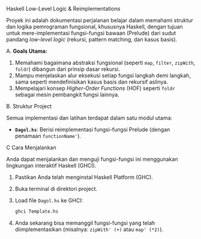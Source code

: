 Haskell Low-Level Logic & Reimplementations

Proyek ini adalah dokumentasi perjalanan belajar dalam memahami struktur dan logika pemrograman fungsional, khususnya Haskell, dengan tujuan untuk mere-implementasi fungsi-fungsi bawaan (Prelude) dari sudut pandang *low-level logic* (rekursi, pattern matching, dan kasus basis).

A. **Goals Utama:**
  1. Memahami bagaimana abstraksi fungsional (seperti `map`, `filter`, `zipWith`, `foldr`) dibangun dari prinsip dasar rekursi.
  2.  Mampu menjelaskan alur eksekusi setiap fungsi langkah demi langkah, sama seperti mendefinisikan kasus basis dan rekursif aslinya.
  3.  Mempelajari konsep *Higher-Order Functions* (HOF) seperti `foldr` sebagai mesin pembangkit fungsi lainnya.


B. Struktur Project

Semua implementasi dan latihan terdapat dalam satu modul utama:

*   **`Dagol.hs`**: Berisi reimplementasi fungsi-fungsi Prelude (dengan penamaan `functionName'`).

C Cara Menjalankan

Anda dapat menjalankan dan menguji fungsi-fungsi ini menggunakan lingkungan interaktif Haskell (GHCI).

1.  Pastikan Anda telah menginstal Haskell Platform (GHC).
2.  Buka terminal di direktori project.
3.  Load file `Dagol.hs` ke GHCI:

    ```bash
    ghci Template.hs
    ```

4.  Anda sekarang bisa memanggil fungsi-fungsi yang telah diimplementasikan (misalnya: `zipWith' (+)` atau `map' (*2)`).
